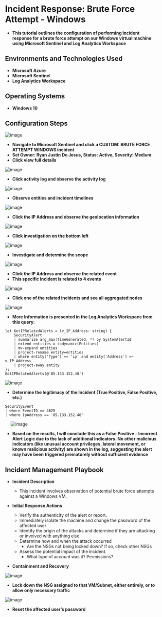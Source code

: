 <h1>Incident Response: Brute Force Attempt - Windows</h1>

- <b>This tutorial outlines the configuration of performing incident response for a brute force attempt on our Windows virtual machine using Microsoft Sentinel and Log Analytics Workspace</b>

<h2>Environments and Technologies Used</h2>

- <b>Microsoft Azure</b> 
- <b>Microsoft Sentinel</b>
- <b>Log Analytics Workspace</b>

<h2>Operating Systems</h2>

- <b>Windows 10</b>

<h2>Configuration Steps</h2>

![image](https://github.com/user-attachments/assets/de4bd798-951d-4e42-a927-490db4542e3d)
- <b>Navigate to Microsoft Sentinel and click a CUSTOM: BRUTE FORCE ATTEMPT WINDOWS incident</b>
- <b>Set Owner: Ryan Justin De Jesus, Status: Active, Severity: Medium</b>
- <b>Click view full details</b>

![image](https://github.com/user-attachments/assets/2baf4cca-b5fa-4a6c-a4fa-aa35fa81c8ed)
- <b>Click activity log and observe the activity log</b>

![image](https://github.com/user-attachments/assets/6815ceef-2e8f-4de3-82e4-fdbf400cb6ef)
- <b>Observe entities and incident timelines</b>

![image](https://github.com/user-attachments/assets/3a85ff09-ccf6-46b4-acc1-d9fc5cadf8fb)
- <b>Click the IP Address and observe the geolocation information</b>

![image](https://github.com/user-attachments/assets/5c364ca4-8677-4523-bd45-3eb7450ea478)
- <b>Click investigation on the bottom left</b>

![image](https://github.com/user-attachments/assets/7d510b8c-b1cb-4d78-adfc-42e99432f910)
- <b>Investigate and determine the scope</b>

![image](https://github.com/user-attachments/assets/01cdfe3e-676a-4407-88e6-c8de99ee2601)
- <b>Click the IP Address and observe the related event</b>
- <b>This specific incident is related to 4 events</b>

![image](https://github.com/user-attachments/assets/1551a905-5d3e-499e-8bcc-9917fd662d31)
- <b>Click one of the related incidents and see all aggregated nodes</b>

![image](https://github.com/user-attachments/assets/13fd41e2-a891-4642-8dd2-1ac43cd45e96)
- <b>More Information is presented in the Log Analytics Workspace from this query:</b>

``` 
let GetIPRelatedAlerts = (v_IP_Address: string) {
    SecurityAlert
    | summarize arg_max(TimeGenerated, *) by SystemAlertId
    | extend entities = todynamic(Entities)
    | mv-expand entities
    | project-rename entity=entities
    | where entity['Type'] == 'ip' and entity['Address'] =~ v_IP_Address
    | project-away entity
};
GetIPRelatedAlerts(@'85.133.152.48')
```

![image](https://github.com/user-attachments/assets/734e9966-a58c-48dd-b83e-4ef855bdd29e)
- <b>Determine the legitimacy of the Incident (True Positive, False Positive, etc.)</b>

```
SecurityEvent
| where EventID == 4625
| where IpAddress == '85.133.152.48'
```
 
![image](https://github.com/user-attachments/assets/81553fc9-bf23-41a6-9e03-31306d7bf1ad)
- <b>Based on the results, I will conclude this as a False Positive - Incorrect Alert Logic due to the lack of additional indicators. No other malicious indicators (like unusual account privileges, lateral movement, or known malicious activity) are shown in the log, suggesting the alert may have been triggered prematurely without sufficient evidence</b>

## Incident Management Playbook 
- <b>Incident Description</b>
    - This incident involves observation of potential brute force attempts against a Windows VM.

- <b>Initial Response Actions</b>
    - Verify the authenticity of the alert or report.
    - Immediately isolate the machine and change the password of the affected user
    - Identify the origin of the attacks and determine if they are attacking or involved with anything else
    - Determine how and when the attack occurred
        - Are the NSGs not being locked down? If so, check other NSGs
    - Assess the potential impact of the incident.
        - What type of account was it? Permissions?

- <b>Containment and Recovery</b>

![image](https://github.com/user-attachments/assets/86ee1b28-092f-4490-b5b1-c0bc58562da9)
- <b>Lock down the NSG assigned to that VM/Subnet, either entirely, or to allow only necessary traffic</b>

![image](https://github.com/user-attachments/assets/0f43e8a9-e329-405e-9467-d57dbbd165ab)
- <b>Reset the affected user’s password</b>
